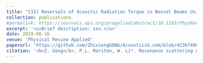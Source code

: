 ```yaml
---
title: "[15] Reversals of Acoustic Radiation Torque in Bessel Beams Using Theoretical and Numerical Implementations in Three Dimensions"
collection: publications
#permalink: https://journals.aps.org/prapplied/abstract/10.1103/PhysRevApplied.11.064022
excerpt: '<u>Brief description: xxx.</u>'
date: 2019-06-16
venue: 'Physical Review Applied'
paperurl: 'https://github.com/ZhixiongGONG/AcousticsX.com/blob/4236f4866d5377543662d85cbfd104a569ca5a7f/files/Journal_C07_2018IJCM.pdf'
citation: '<b>Z. Gong</b>, P.L. Marston, W. Li*. Resonance scattering of an arbitrary Bessel beam by a spherical object. <i>Physical Review Applied</i> 11, 064022, (2019).'
---
```

